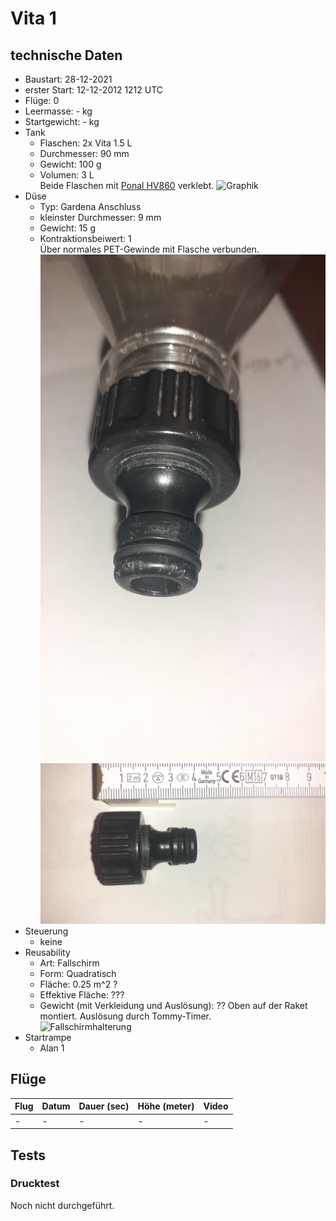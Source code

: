 # Vita 1

## technische Daten

* Baustart: 28-12-2021
* erster Start: 12-12-2012 1212 UTC
* Flüge: 0
* Leermasse: - kg
* Startgewicht: - kg
* Tank
  * Flaschen: 2x Vita 1.5 L 
  * Durchmesser: 90 mm
  * Gewicht: 100 g
  * Volumen: 3 L  
  Beide Flaschen mit [Ponal HV860](https://www.amazon.de/Ponal-Pur-12-PUR-Leim-Flasche/dp/B000U40L28/ref=asc_df_B000U40L28/) verklebt.
  ![Graphik]()
* Düse
  * Typ: Gardena Anschluss
  * kleinster Durchmesser: 9 mm
  * Gewicht: 15 g
  * Kontraktionsbeiwert: 1  
  Über normales PET-Gewinde mit Flasche verbunden.  
  ![Duese an Rakete](../WaterrocketMedia/construction/engines/duese_an_rakete.jpeg) ![Seitenansicht Duese](../WaterrocketMedia/construction/engines/duese_metric_view.jpeg)
* Steuerung  
  * keine
* Reusability
  * Art: Fallschirm
  * Form: Quadratisch
  * Fläche: 0.25 m^2 ?
  * Effektive Fläche: ???
  * Gewicht (mit Verkleidung und Auslösung): ??
  Oben auf der Raket montiert. Auslösung durch Tommy-Timer.  
  ![Fallschirmhalterung]() <!--TODO-->
* Startrampe
  * Alan 1

## Flüge

| Flug | Datum | Dauer (sec) | Höhe (meter) | Video |
| ---- | ----- | ----------- | ------------ | ----- |
| -    | -     | -           | -            | -     |

## Tests

### Drucktest

Noch nicht durchgeführt.
